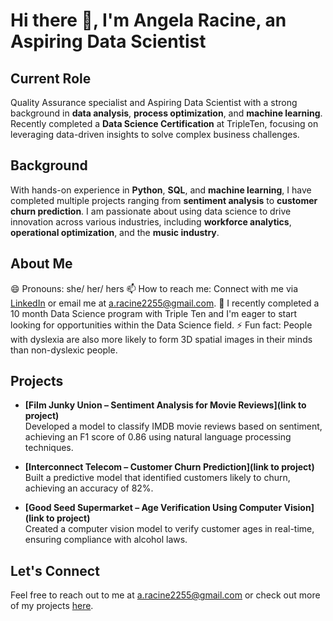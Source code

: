 # Hi there 👋, I'm Angela Racine, an Aspiring Data Scientist

## Current Role

Quality Assurance specialist and Aspiring Data Scientist with a strong background in **data analysis**, **process optimization**, and **machine learning**. Recently completed a **Data Science Certification** at TripleTen, focusing on leveraging data-driven insights to solve complex business challenges.

## Background

With hands-on experience in **Python**, **SQL**, and **machine learning**, I have completed multiple projects ranging from **sentiment analysis** to **customer churn prediction**. I am passionate about using data science to drive innovation across various industries, including **workforce analytics**, **operational optimization**, and the **music industry**.

## About Me

😄 Pronouns: she/ her/ hers
📫 How to reach me: Connect with me via [LinkedIn](www.linkedin.com/in/angela-r-racine) or email me at [a.racine2255@gmail.com](a.racine2255@gmail.com).
🌱 I recently completed a 10 month Data Science program with Triple Ten and I'm eager to start looking for opportunities within the Data Science field.
⚡ Fun fact: People with dyslexia are also more likely to form 3D spatial images in their minds than non-dyslexic people.

## Projects

- **[Film Junky Union – Sentiment Analysis for Movie Reviews](link to project)**  
   Developed a model to classify IMDB movie reviews based on sentiment, achieving an F1 score of 0.86 using natural language processing techniques.

- **[Interconnect Telecom – Customer Churn Prediction](link to project)**  
   Built a predictive model that identified customers likely to churn, achieving an accuracy of 82%.

- **[Good Seed Supermarket – Age Verification Using Computer Vision](link to project)**  
   Created a computer vision model to verify customer ages in real-time, ensuring compliance with alcohol laws.

## Let's Connect
Feel free to reach out to me at a.racine2255@gmail.com or check out more of my projects [here](https://github.com/arr225).
